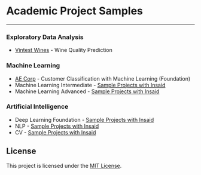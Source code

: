 # Academic Project Samples
---

### Exploratory Data Analysis 

- [Vintest Wines](https://github.com/Mihir-Ai-lab/Insaid/tree/main/EDA%20Projects/Vintest%20Wines "Vintest Wines") - Wine Quality Prediction

### Machine Learning

- [AE Corp](https://github.com/Mihir-Ai-lab/Insaid/blob/main/ML%20Projects/AE%20Corp/README.md "AE Corp") - Customer Classification with Machine Learning (Foundation) 
- Machine Learning Intermediate - [Sample Projects with Insaid](https://github.com/Mihir-Ai-lab/Insaid/blob/main/ML%20Projects/Summary/ReadME.md "Sample Projects with Insaid")
- Machine Learning Advanced - [Sample Projects with Insaid](https://github.com/Mihir-Ai-lab/Insaid/tree/main "Sample Projects with Insaid")

### Artificial Intelligence

- Deep Learning Foundation - [Sample Projects with Insaid](https://github.com/Mihir-Ai-lab/Insaid/tree/main "Sample Projects with Insaid")
- NLP - [Sample Projects with Insaid](https://github.com/Mihir-Ai-lab/Insaid/tree/main "Sample Projects with Insaid")
- CV - [Sample Projects with Insaid](https://github.com/Mihir-Ai-lab/Insaid/tree/main "Sample Projects with Insaid")

## License

This project is licensed under the [MIT License](LICENSE).


